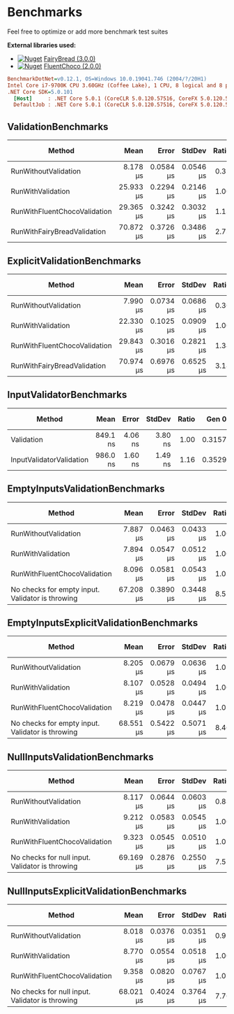# Benchmarks

Feel free to optimize or add more benchmark test suites

**External libraries used:**

- [![Nuget](https://img.shields.io/nuget/v/FairyBread.svg)](https://www.nuget.org/packages/FairyBread) [FairyBread (3.0.0)](https://github.com/benmccallum/fairybread)
- [![Nuget](https://img.shields.io/nuget/v/FluentChoco.svg)](https://www.nuget.org/packages/FluentChoco) [FluentChoco (2.0.0)](https://github.com/dalrankov/FluentChoco)

```ini
BenchmarkDotNet=v0.12.1, OS=Windows 10.0.19041.746 (2004/?/20H1)
Intel Core i7-9700K CPU 3.60GHz (Coffee Lake), 1 CPU, 8 logical and 8 physical cores
.NET Core SDK=5.0.101
  [Host]     : .NET Core 5.0.1 (CoreCLR 5.0.120.57516, CoreFX 5.0.120.57516), X64 RyuJIT
  DefaultJob : .NET Core 5.0.1 (CoreCLR 5.0.120.57516, CoreFX 5.0.120.57516), X64 RyuJIT
```

## ValidationBenchmarks

|                       Method |      Mean |     Error |    StdDev | Ratio | RatioSD |  Gen 0 |  Gen 1 | Gen 2 | Allocated |
|----------------------------- |----------:|----------:|----------:|------:|--------:|-------:|-------:|------:|----------:|
|         RunWithoutValidation |  8.178 μs | 0.0584 μs | 0.0546 μs |  0.32 |    0.00 | 1.2512 | 0.0153 |     - |   7.66 KB |
|            RunWithValidation | 25.933 μs | 0.2294 μs | 0.2146 μs |  1.00 |    0.00 | 1.7700 | 0.0305 |     - |  10.89 KB |
| RunWithFluentChocoValidation | 29.365 μs | 0.3242 μs | 0.3032 μs |  1.13 |    0.02 | 1.8005 | 0.0305 |     - |  11.12 KB |
|  RunWithFairyBreadValidation | 70.872 μs | 0.3726 μs | 0.3486 μs |  2.73 |    0.02 | 2.8076 |      - |     - |   17.1 KB |

## ExplicitValidationBenchmarks

|                       Method |      Mean |     Error |    StdDev | Ratio | RatioSD |  Gen 0 |  Gen 1 | Gen 2 | Allocated |
|----------------------------- |----------:|----------:|----------:|------:|--------:|-------:|-------:|------:|----------:|
|         RunWithoutValidation |  7.990 μs | 0.0734 μs | 0.0686 μs |  0.36 |    0.00 | 1.2512 | 0.0153 |     - |   7.66 KB |
|            RunWithValidation | 22.330 μs | 0.1025 μs | 0.0909 μs |  1.00 |    0.00 | 1.7395 | 0.0305 |     - |  10.69 KB |
| RunWithFluentChocoValidation | 29.843 μs | 0.3016 μs | 0.2821 μs |  1.34 |    0.01 | 1.7700 |      - |     - |  11.11 KB |
|  RunWithFairyBreadValidation | 70.974 μs | 0.6976 μs | 0.6525 μs |  3.18 |    0.03 | 2.8076 |      - |     - |   17.1 KB |

## InputValidatorBenchmarks

|                   Method |     Mean |   Error |  StdDev | Ratio |  Gen 0 |  Gen 1 | Gen 2 | Allocated |
|------------------------- |---------:|--------:|--------:|------:|-------:|-------:|------:|----------:|
|               Validation | 849.1 ns | 4.06 ns | 3.80 ns |  1.00 | 0.3157 | 0.0010 |     - |   1.94 KB |
| InputValidatorValidation | 986.0 ns | 1.60 ns | 1.49 ns |  1.16 | 0.3529 |      - |     - |   2.17 KB |

## EmptyInputsValidationBenchmarks

|                                             Method |      Mean |     Error |    StdDev | Ratio | RatioSD |  Gen 0 |  Gen 1 | Gen 2 | Allocated |
|--------------------------------------------------- |----------:|----------:|----------:|------:|--------:|-------:|-------:|------:|----------:|
|                               RunWithoutValidation |  7.887 μs | 0.0463 μs | 0.0433 μs |  1.00 |    0.01 | 1.2512 | 0.0153 |     - |   7.64 KB |
|                                  RunWithValidation |  7.894 μs | 0.0547 μs | 0.0512 μs |  1.00 |    0.00 | 1.2512 | 0.0153 |     - |   7.64 KB |
|                       RunWithFluentChocoValidation |  8.096 μs | 0.0581 μs | 0.0543 μs |  1.03 |    0.01 | 1.2512 | 0.0153 |     - |   7.64 KB |
|   No checks for empty input. Validator is throwing | 67.208 μs | 0.3890 μs | 0.3448 μs |  8.51 |    0.06 | 2.4414 |      - |     - |  15.09 KB |

## EmptyInputsExplicitValidationBenchmarks

|                                             Method |      Mean |     Error |    StdDev | Ratio | RatioSD |  Gen 0 |  Gen 1 | Gen 2 | Allocated |
|--------------------------------------------------- |----------:|----------:|----------:|------:|--------:|-------:|-------:|------:|----------:|
|                               RunWithoutValidation |  8.205 μs | 0.0679 μs | 0.0636 μs |  1.01 |    0.01 | 1.2512 | 0.0153 |     - |   7.64 KB |
|                                  RunWithValidation |  8.107 μs | 0.0528 μs | 0.0494 μs |  1.00 |    0.00 | 1.2512 | 0.0153 |     - |   7.64 KB |
|                       RunWithFluentChocoValidation |  8.219 μs | 0.0478 μs | 0.0447 μs |  1.01 |    0.01 | 1.2512 | 0.0153 |     - |   7.64 KB |
|   No checks for empty input. Validator is throwing | 68.551 μs | 0.5422 μs | 0.5071 μs |  8.46 |    0.09 | 2.4414 |      - |     - |  15.09 KB |

## NullInputsValidationBenchmarks

|                                            Method |      Mean |     Error |    StdDev | Ratio | RatioSD |  Gen 0 |  Gen 1 | Gen 2 | Allocated |
|-------------------------------------------------- |----------:|----------:|----------:|------:|--------:|-------:|-------:|------:|----------:|
|                              RunWithoutValidation |  8.117 μs | 0.0644 μs | 0.0603 μs |  0.88 |    0.01 | 1.2512 | 0.0153 |     - |   7.65 KB |
|                                 RunWithValidation |  9.212 μs | 0.0583 μs | 0.0545 μs |  1.00 |    0.00 | 1.2665 | 0.0153 |     - |   7.81 KB |
|                      RunWithFluentChocoValidation |  9.323 μs | 0.0545 μs | 0.0510 μs |  1.01 |    0.01 | 1.2665 | 0.0153 |     - |   7.77 KB |
|   No checks for null input. Validator is throwing | 69.169 μs | 0.2876 μs | 0.2550 μs |  7.51 |    0.05 | 2.4414 |      - |     - |  15.09 KB |

## NullInputsExplicitValidationBenchmarks

|                                            Method |      Mean |     Error |    StdDev | Ratio | RatioSD |  Gen 0 |  Gen 1 | Gen 2 | Allocated |
|-------------------------------------------------- |----------:|----------:|----------:|------:|--------:|-------:|-------:|------:|----------:|
|                              RunWithoutValidation |  8.018 μs | 0.0376 μs | 0.0351 μs |  0.91 |    0.00 | 1.2512 | 0.0153 |     - |   7.65 KB |
|                                 RunWithValidation |  8.770 μs | 0.0554 μs | 0.0518 μs |  1.00 |    0.00 | 1.2665 | 0.0153 |     - |   7.81 KB |
|                      RunWithFluentChocoValidation |  9.358 μs | 0.0820 μs | 0.0767 μs |  1.07 |    0.01 | 1.2665 | 0.0153 |     - |   7.77 KB |
|   No checks for null input. Validator is throwing | 68.021 μs | 0.4024 μs | 0.3764 μs |  7.76 |    0.03 | 2.4414 |      - |     - |  15.09 KB |
